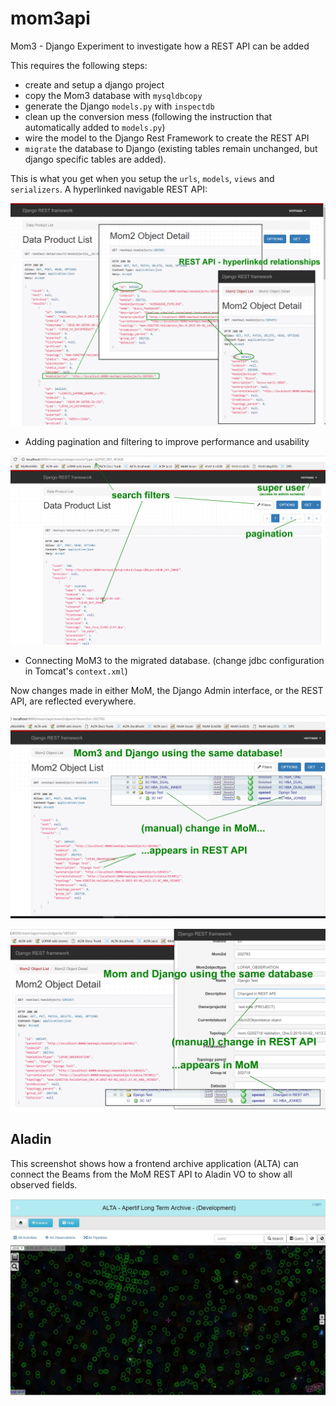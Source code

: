# mom3api
Mom3 - Django Experiment to investigate how a REST API can be added

This requires the following steps:

- create and setup a django project
- copy the Mom3 database with ``mysqldbcopy``
- generate the Django ``models.py`` with ``inspectdb``
- clean up the conversion mess (following the instruction that automatically added to ``models.py``)
- wire the model to the Django Rest Framework to create the REST API
- ``migrate`` the database to Django (existing tables remain unchanged, but django specific tables are added).

This is what you get when you setup the ``urls``, ``models``, ``views`` and ``serializers``. A hyperlinked navigable REST API:

<p align="center">
  <img src="https://github.com/vermaas/mom3api/blob/master/docs/mom3_django_screenshot1.png"/>
</p>

- Adding pagination and filtering to improve performance and usability

<p align="center">
  <img src="https://github.com/vermaas/mom3api/blob/master/docs/mom3_django_screenshot3.png"/>
</p>

- Connecting MoM3 to the migrated database. (change jdbc configuration in Tomcat's ``context.xml``) 

Now changes made in either MoM, the Django Admin interface, or the REST API, are reflected everywhere.

<p align="center">
  <img src="https://github.com/vermaas/mom3api/blob/master/docs/mom3_django_screenshot4.png"/>
</p>

<p align="center">
  <img src="https://github.com/vermaas/mom3api/blob/master/docs/mom3_django_screenshot5.png"/>
</p>

Aladin
------
This screenshot shows how a frontend archive application (ALTA) can connect the Beams from the MoM REST API to Aladin VO to show all observed fields.

<p align="center">
  <img src="https://github.com/vermaas/mom3api/blob/master/docs/alta_mom_api.jpg"/>
</p>